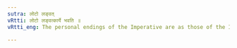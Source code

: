 ```yaml
---
sutra: लोटो लङ्वत्
vRtti: लोटो लङ्वत्कार्ये भवति ॥
vRtti_eng: The personal endings of the Imperative are as those of the Imperfect.

---
```

